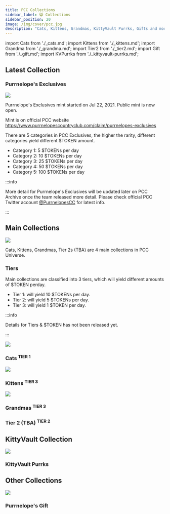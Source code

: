 ```yaml
---
title: PCC Collections
sidebar_label: 😺 Collections
sidebar_position: 20
image: /img/cover/pcc.jpg
description: "Cats, Kittens, Grandmas, KittyVault Purrks, Gifts and more collections to be announced."
---
```


import Cats from './\_cats.md';
import Kittens from './\_kittens.md';
import Grandma from './\_grandma.md';
import Tier2 from './\_tier2.md';
import Gift from './\_gift.md';
import KVPurrks from './\_kittyvault-purrks.md';

## Latest Collection

### Purrnelope's Exclusives

![](./assets/pcc-exclusives.jpg)

Purrnelope's Exclusives mint started on Jul 22, 2021. Public mint is now open.

Mint is on official PCC website https://www.purrnelopescountryclub.com/claim/purrnelopes-exclusives

There are 5 categories in PCC Exclusives, the higher the rarity, different categories yield different $TOKEN amount.

- Category 1: 5 $TOKENs per day
- Category 2: 10 $TOKENs per day
- Category 3: 25 $TOKENs per day
- Category 4: 50 $TOKENs per day
- Category 5: 100 $TOKENs per day

:::info

More detail for Purrnelope's Exclusives will be updated later on PCC Archive once the team released more detail. Please check official PCC Twitter account [@PurrnelopesCC](https://twitter.com/PurrnelopesCC) for latest info.

:::

## Main Collections

![](./assets/collections.jpg)

Cats, Kittens, Grandmas, Tier 2s (TBA) are 4 main collections in PCC Universe.

### Tiers

Main collections are classified into 3 tiers, which will yield different amounts of $TOKEN perday.

- Tier 1: will yield 10 $TOKENs per day.
- Tier 2: will yield 5 $TOKENs per day.
- Tier 3: will yield 1 $TOKEN per day.

:::info

Details for Tiers & $TOKEN has not been released yet.

:::

<span className="wikiPostListImgR">

[![](../collections/cats/assets/cats-s.jpg)](../collections/cats/index.md)

</span>

### Cats <sup>TIER 1</sup>

<Cats />

<span className="wikiPostListImgR">

[![](../collections/kittens/assets/kittens-s.jpg)](../collections/kittens/index.md)

</span>

### Kittens <sup>TIER 3</sup>

<Kittens />

<span className="wikiPostListImgR">

[![](../collections/grandmas/assets/grandmas-s.jpg)](../collections/grandmas/index.md)

</span>

### Grandmas <sup>TIER 3</sup>

<Grandma />

### Tier 2 (TBA) <sup>TIER 2</sup>

<Tier2 />

## KittyVault Collection

<span className="wikiPostListImgR">

[![](../collections/kittyvault-purrks/assets/purrks-s.jpg)](../collections/kittyvault-purrks/index.md)

</span>

### KittyVault Purrks

<KVPurrks />

## Other Collections

<span className="wikiPostListImgR">

[![](../collections/gift/assets/gift-s.jpg)](../collections/gift/index.md)

</span>

### Purrnelope's Gift

<Gift />
